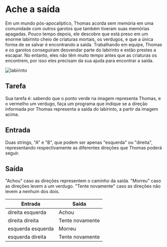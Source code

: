 # Ache a saída

Em um mundo pós-apocalíptico, Thomas acorda sem memória em uma comunidade com outros garotos que também tiveram suas memórias apagadas. Pouco tempo depois, ele descobre que está preso em um enorme labirinto cheio de criaturas mortais, os verdugos, e que a única forma de se salvar é encontrando a saída. Trabalhando em equipe, Thomas e os garotos conseguiram desvendar parte do labirinto e estão prestes a escapar. No entanto, eles não têm muito tempo antes que as criaturas os encontrem, por isso eles precisam da sua ajuda para encontrar a saída.

![labirinto](https://github.com/gaabrieltorres7/congenial-code-challenges/assets/98062444/c777645a-bcd2-4847-bf63-bcc45de042c9)

## Tarefa

Sua tarefa é: sabendo que o ponto verde na imagem representa Thomas, e o vermelho um verdugo, faça um programa que indique se a direção informada por Thomas representa a saída do labirinto, a partir da imagem acima.

## Entrada

Duas strings, "A" e "B", que podem ser apenas "esquerda" ou "direita", representando respectivamente as diferentes direções que Thomas poderá seguir.

## Saída

"Achou" caso as direções representem o caminho da saída. "Morreu" caso as direções levem a um verdugo. "Tente novamente" caso as direções não levem a nenhum dos dois.

| Entrada           | Saída           |
| ----------------- | --------------- |
| direita esquerda  | Achou           |
| direita direita   | Tente novamente |
| esquerda esquerda | Morreu          |
| esquerda direita  | Tente novamente |
